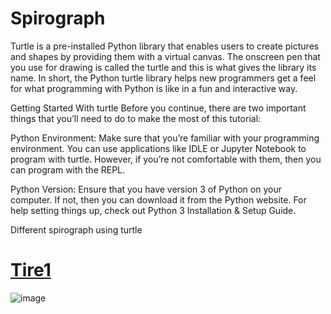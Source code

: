 # Spirograph

Turtle is a pre-installed Python library that enables users to create pictures and shapes by providing them with a virtual canvas. The onscreen pen that you use for drawing is called the turtle and this is what gives the library its name. In short, the Python turtle library helps new programmers get a feel for what programming with Python is like in a fun and interactive way.

Getting Started With turtle
Before you continue, there are two important things that you’ll need to do to make the most of this tutorial:

Python Environment: Make sure that you’re familiar with your programming environment. You can use applications like IDLE or Jupyter Notebook to program with turtle. However, if you’re not comfortable with them, then you can program with the REPL.

Python Version: Ensure that you have version 3 of Python on your computer. If not, then you can download it from the Python website. For help setting things up, check out Python 3 Installation & Setup Guide.

Different spirograph using turtle

# [Tire1](https://github.com/palak2610/Spirograph/blob/main/Tire1.py)

![image](https://user-images.githubusercontent.com/52192460/181514013-5a26d63a-b7d9-4a40-b973-3a6fb69a444c.png)
